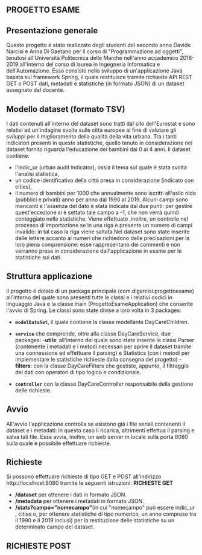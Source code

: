 ## PROGETTO ESAME

 ## Presentazione generale

Questo progetto è stato realizzato degli studenti del secondo anno Davide Narcisi e Anna Di Gaetano per il corso di "Programmazione ad oggetti", tenutosi all'Università Politecnica delle Marche nell'anno accademico 2018-2019 all'interno del corso di laurea in Ingegneria Informatica e dell'Automazione.
Esso consiste nello sviluppo di un'applicazione Java basata sul framework Spring, il quale restituisce tramite richieste API REST GET o POST dati, metadati e statistiche (in formato JSON) di un dataset assegnato dal docente.

## Modello dataset (formato TSV)

I dati contenuti all'interno del dataset sono tratti dal sito dell'Eurostat e sono relativi ad un'indagine svolta sulle città europee al fine di valutare gli sviluppi per il miglioramento della qualità della vita urbana. Tra i tanti indicatori presenti in queste statistiche, quello tenuto in considerazione nel dataset fornito riguarda l'educazione dei bambini dai 0 ai 4 anni. 
Il dataset contiene:
- l'indic_ur (urban audit indicator), ossia il tema sul quale è stata svolta l'analisi statistica,
- un codice identificativo della città presa in considerazione (indicato con cities),
- il numero di bambini per 1000 che annualmente sono iscritti all'asilo nido (pubblici e privati) anno per anno dal 1990 al 2019. 
Alcuni campi sono mancanti e l'assenza del dato è stata indicata dai due punti: per gestire quest'eccezione si è settato tale campo a -1, che non verrà quindi conteggiato nelle statistiche.
Viene effettuato ,inoltre, un controllo nel processo di importazione se in una riga è presente un numero di campi invalido: in tal caso la riga viene saltata.Nel dataset sono state inserite delle lettere accanto ai numeri che richiedono delle precisazioni per la loro piena comprensione: esse rappresentano dei commenti e non verranno prese in considerazione dall'applicazione in esame per le statistiche sui dati.

## Struttura applicazione

Il progetto è dotato di un package principale (com.digarcisi.progettoesame) all'interno del quale sono presenti tutte le classi e i relativi codici in linguaggio Java e la classe main (ProgettoEsameApplication) che consente l'avvio di Spring. 
Le classi sono state divise a loro volta in 3 packages:
 - **`modelDataSet`**, il quale contiene la classe modellante DayCareChildren.
 - **`service`** che comprende, oltre alla classe DayCareService, due packages:
    -**utils**: all'interno del quale sono state inserite le classi Parser (contenente i metadati e i metodi necessari per aprire il dataset tramite una connessione ed effettuare il parsing) e Statistics (con i metodi per implementare le statistiche richieste dalla consegna del progetto)
    -**filters**: con la classe DayCareFilters che gestiste, appunto, il filtraggio dei dati con operatori di tipo logico e condizionale.
    
 - **`controller`** con la classe DayCareController responsabile della gestione delle richieste.


## Avvio

All'avvio l'applicazione controlla se esistono già i file seriali contenenti il dataset e i metadati: in questo caso li ricarica, altrimenti effettua il parsing e salva tali file. Essa avvia, inoltre, un web server in locale sulla porta 8080 sulla quale è possibile effettuare richieste.

## Richieste

Si possono effettuare richieste di tipo GET e POST all'indirizzo http://localhost:8080 tramite le seguenti istruzioni:
**RICHIESTE GET**
 - **/dataset** per ottenere i dati in formato JSON.
 - **/metadata** per ottenere i metadati in formato JSON.
 - **/stats?campo="nomecampo"**(in cui "nomecampo" può essere indic_ur , cities o, per ottenere statistiche di tipo numerico, un anno compreso tra il 1990 e il 2019 inclusi) per la restituzione delle statistiche su un determinato campo del dataset.
 
 **RICHIESTE POST**
 - 
